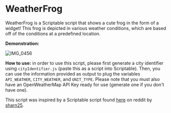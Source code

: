 # WeatherFrog
WeatherFrog is a Scriptable script that shows a cute frog in the form of a widget! This frog is depicted in various weather conditions, which are based off of the conditions at a predefined location.


**Demonstration:**

![IMG_0456](https://user-images.githubusercontent.com/62223616/141696916-b5457793-b9b3-405c-8d2b-f3d80bf134df.jpeg)


**How to use:** in order to use this script, please first generate a city identifier using `cityIdentifier.js` (paste this as a script into Scriptable). Then, you can use the information provided as output to plug the variables `API_WEATHER`, `CITY_WEATHER`, and `UNIT_TYPE`. Please note that you must also have an OpenWeatherMap API Key ready for use (generate one if you don't have one).


This script was inspired by a Scriptable script found [here](https://www.reddit.com/r/iOSsetups/comments/j3y4g7/google_frog_weather_style_widget_setup_scriptable/) on reddit by [sharn25](https://gist.github.com/sharn25).
